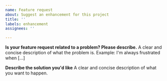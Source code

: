 ```yaml
---
name: Feature request
about: Suggest an enhancement for this project
title: ''
labels: enhancement
assignees: ''

---
```


**Is your feature request related to a problem? Please describe.**
A clear and concise description of what the problem is. Example: I'm always frustrated when [...]

**Describe the solution you'd like**
A clear and concise description of what you want to happen.
